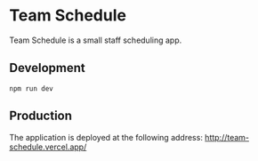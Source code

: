 # Team Schedule

Team Schedule is a small staff scheduling app.

## Development

`npm run dev`

## Production

The application is deployed at the following address: http://team-schedule.vercel.app/
